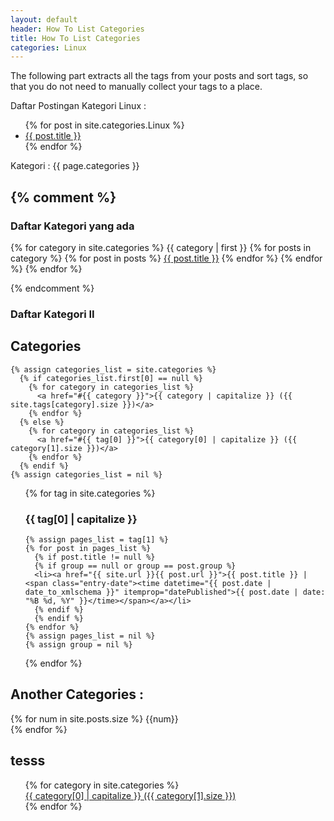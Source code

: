 ```yaml
---
layout: default
header: How To List Categories
title: How To List Categories
categories: Linux
---
```


The following part extracts all the tags from your posts and sort tags, so that you do not need to manually collect your tags to a place.

Daftar Postingan Kategori Linux : 

<ul>
{% for post in site.categories.Linux %}
<li>
	<a href="{{site.url}}{{post.url}}">{{ post.title }}</a>
</li>
{% endfor %}
</ul>

Kategori :
{{ page.categories }}


{% comment %}
---------------
### Daftar Kategori yang ada

{% for category in site.categories %}
  <a name="{{ category | first }}">{{ category | first }}</a>
		{% for posts in category %}
		  {% for post in posts %}
			<a href="{{site.url}}{{ post.url }}">{{ post.title }}</a>
		  {% endfor %}
		{% endfor %}
{% endfor %}


{% endcomment %}


### Daftar Kategori II

<h2>Categories</h2>

	{% assign categories_list = site.categories %}
	  {% if categories_list.first[0] == null %}
		{% for category in categories_list %}
		  <a href="#{{ category }}">{{ category | capitalize }} ({{ site.tags[category].size }})</a>
		{% endfor %}
	  {% else %}
		{% for category in categories_list %}
		  <a href="#{{ tag[0] }}">{{ category[0] | capitalize }} ({{ category[1].size }})</a>
		{% endfor %}
	  {% endif %}
	{% assign categories_list = nil %}

<ul>
{% for tag in site.categories %}
  <h3 id="{{ tag[0] }}">{{ tag[0] | capitalize }}</h3>

    {% assign pages_list = tag[1] %}
    {% for post in pages_list %}
      {% if post.title != null %}
      {% if group == null or group == post.group %}
      <li><a href="{{ site.url }}{{ post.url }}">{{ post.title }} | <span class="entry-date"><time datetime="{{ post.date | date_to_xmlschema }}" itemprop="datePublished">{{ post.date | date: "%B %d, %Y" }}</time></span></a></li>
      {% endif %}
      {% endif %}
    {% endfor %}
    {% assign pages_list = nil %}
    {% assign group = nil %}

{% endfor %}
</ul>

## Another Categories : 

{% for num in site.posts.size %}
    {{num}}<br>
{% endfor %}


##  tesss

<ul class="tag-box inline">
  {% for category in site.categories %}
    <div><a href="{{ site.baseurl }}/category/{{ category[0] }}">{{ category[0] | capitalize }} <span> ({{ category[1].size }}) </span></a></div>
  {% endfor %}
</ul>




